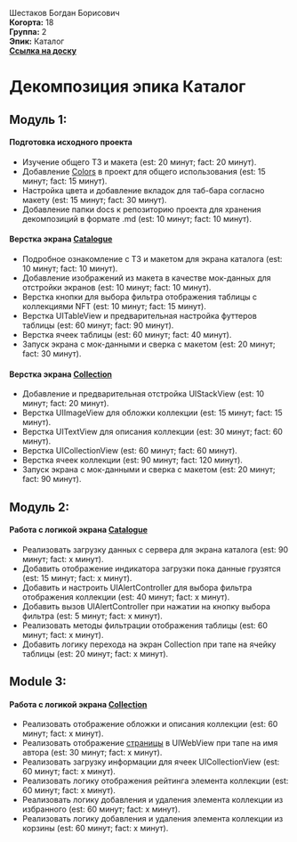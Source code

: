 Шестаков Богдан Борисович\
<b>Когорта:</b> 18\
<b>Группа:</b> 2\
<b>Эпик:</b> Каталог\
<b>[Ссылка на доску](https://github.com/users/dreamWillAppear/projects/2/views/1?groupedBy%5BcolumnId%5D=Assignees)</b>

# Декомпозиция эпика Каталог

## Модуль 1:
#### Подготовка исходного проекта
+ Изучение общего ТЗ и макета (est: 20 минут; fact:  20 минут).
+ Добавление [Colors](https://www.figma.com/design/k1LcgXHGTHIeiCv4XuPbND/FakeNFT-(YP)?node-id=597-15865&t=8yoL4j9azSEWDZN3-4) в проект для общего использования (est: 15 минут; fact: 15 минут).
+ Настройка цвета и добавление вкладок для таб-бара согласно макету (est: 15 минут; fact: 30 минут).
+ Добавление папки docs к репозиторию проекта для хранения декомпозиций в формате .md (est: 10 минут; fact: 10 минут).

#### Верстка экрана [Catalogue](https://www.figma.com/design/k1LcgXHGTHIeiCv4XuPbND/FakeNFT-(YP)?node-id=641-31969&t=uRX9RhlepVPymNrs-4)
+ Подробное ознакомление с ТЗ и макетом для экрана каталога (est: 10 минут; fact: 10 минут).
+ Добавление изображений из макета в качестве мок-данных для отстройки экранов (est: 10 минут; fact: 10 минут).
+ Верстка кнопки для выбора фильтра отображения таблицы с коллекциями NFT (est: 10 минут; fact: 15 минут).
+ Верстка UITableView и предварительная настройка футтеров таблицы (est: 60 минут; fact: 90 минут).
+ Верстка ячеек таблицы (est: 60 минут; fact: 40 минут).
+ Запуск экрана с мок-данными и сверка с макетом (est: 20 минут; fact: 30 минут).

#### Верстка экрана [Collection](https://www.figma.com/design/k1LcgXHGTHIeiCv4XuPbND/FakeNFT-(YP)?node-id=641-33745&t=8yoL4j9azSEWDZN3-4)
+ Добавление и предварительная отстройка UIStackView (est: 10 минут; fact: 20 минут).
+ Верстка UIImageView для обложки коллекции (est: 15 минут; fact: 15 минут).
+ Верстка UITextView для описания коллекции (est: 30 минут; fact: 60 минут).
+ Верстка UICollectionView (est: 60 минут; fact: 60 минут).
+ Верстка ячеек коллекции (est: 90 минут; fact: 120 минут).
+ Запуск экрана с мок-данными и сверка с макетом (est: 20 минут; fact: 90 минут).

## Модуль 2:
#### Работа с логикой экрана [Catalogue](https://www.figma.com/design/k1LcgXHGTHIeiCv4XuPbND/FakeNFT-(YP)?node-id=641-31969&t=uRX9RhlepVPymNrs-4)
- Реализовать загрузку данных с сервера для экрана каталога (est: 90 минут; fact: x минут).
- Добавить отображение индикатора загрузки пока данные грузятся (est: 15 минут; fact: x минут).
- Добавить и настроить UIAlertController для выбора фильтра отображения коллекции (est: 40 минут; fact: x минут).
- Добавить вызов UIAlertController при нажатии на кнопку выбора фильтра (est: 5 минут; fact: x минут).
- Реализовать методы фильтрации отображения таблицы (est: 60 минут; fact: x минут).
- Добавить логику перехода на экран Collection при тапе на ячейку таблицы (est: 20 минут; fact: x минут).

## Module 3:
#### Работа с логикой экрана [Collection](https://www.figma.com/design/k1LcgXHGTHIeiCv4XuPbND/FakeNFT-(YP)?node-id=641-33745&t=8yoL4j9azSEWDZN3-4)
- Реализовать отображение обложки и описания коллекции (est: 60 минут; fact: x минут).
- Реализовать отображение [страницы](https://practicum.yandex.ru/ios-developer/) в UIWebView при тапе на имя автора (est: 30 минут; fact: x минут).
- Реализовать загрузку информации для ячеек UICollectionView (est: 60 минут; fact: x минут).
- Реализовать логику отображения рейтинга элемента коллекции (est: 60 минут; fact: x минут).
- Реализовать логику добавления и удаления элемента коллекции из избранного (est: 60 минут; fact: x минут).
- Реализовать логику добавления и удаления элемента коллекции из корзины (est: 60 минут; fact: x минут).
